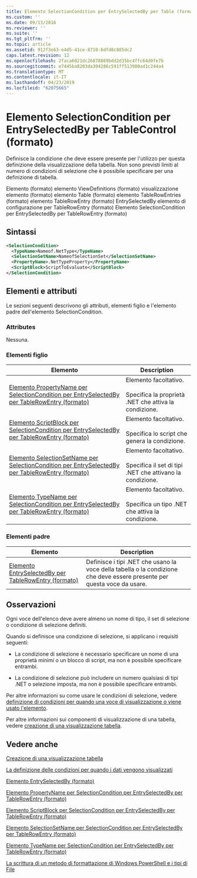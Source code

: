 ```yaml
---
title: Elemento SelectionCondition per EntrySelectedBy per Table (formato) | Microsoft Docs
ms.custom: ''
ms.date: 09/13/2016
ms.reviewer: ''
ms.suite: ''
ms.tgt_pltfrm: ''
ms.topic: article
ms.assetid: 912f3e63-e4d5-41ce-8710-6dfd8c885dc2
caps.latest.revision: 12
ms.openlocfilehash: 2faca6021dc26878869bdd2d35bc4ffc64d0fe7b
ms.sourcegitcommit: e7445ba8203da304286c591ff513900ad1c244a4
ms.translationtype: MT
ms.contentlocale: it-IT
ms.lasthandoff: 04/23/2019
ms.locfileid: "62075665"
---
```

# <a name="selectioncondition-element-for-entryselectedby-for-tablecontrol-format"></a>Elemento SelectionCondition per EntrySelectedBy per TableControl (formato)

Definisce la condizione che deve essere presente per l'utilizzo per questa definizione della visualizzazione della tabella. Non sono previsti limiti al numero di condizioni di selezione che è possibile specificare per una definizione di tabella.

Elemento (formato) elemento ViewDefinitions (formato) visualizzazione elemento (formato) elemento Table (formato) elemento TableRowEntries (formato) elemento TableRowEntry (formato) EntrySelectedBy elemento di configurazione per TableRowEntry (formato) Elemento SelectionCondition per EntrySelectedBy per TableRowEntry (formato)

## <a name="syntax"></a>Sintassi

```xml
<SelectionCondition>
  <TypeName>Nameof.NetType</TypeName>
  <SelectionSetName>NameofSelectionSet</SelectionSetName>
  <PropertyName>.NetTypeProperty</PropertyName>
  <ScriptBlock>ScriptToEvaluate</ScriptBlock>
</SelectionCondition>
```

## <a name="attributes-and-elements"></a>Elementi e attributi

Le sezioni seguenti descrivono gli attributi, elementi figlio e l'elemento padre dell'elemento SelectionCondition.

### <a name="attributes"></a>Attributes

Nessuna.

### <a name="child-elements"></a>Elementi figlio

|Elemento|Description|
|-------------|-----------------|
|[Elemento PropertyName per SelectionCondition per EntrySelectedBy per TableRowEntry (formato)](./propertyname-element-for-selectioncondition-for-entryselectedby-for-tablerowentry-format.md)|Elemento facoltativo.<br /><br /> Specifica la proprietà .NET che attiva la condizione.|
|[Elemento ScriptBlock per SelectionCondition per EntrySelectedBy per TableRowEntry (formato)](./scriptblock-element-for-selectioncondition-for-entryselectedby-for-tablecontrol-format.md)|Elemento facoltativo.<br /><br /> Specifica lo script che genera la condizione.|
|[Elemento SelectionSetName per SelectionCondition per EntrySelectedBy per TableRowEntry (formato)](./selectionsetname-element-for-selectioncondition-for-entryselectedby-for-tablecontrol-format.md)|Elemento facoltativo.<br /><br /> Specifica il set di tipi .NET che attivano la condizione.|
|[Elemento TypeName per SelectionCondition per EntrySelectedBy per TableRowEntry (formato)](./typename-element-for-selectioncondition-for-entryselectedby-for-tablecontrol-format.md)|Elemento facoltativo.<br /><br /> Specifica un tipo .NET che attiva la condizione.|

### <a name="parent-elements"></a>Elementi padre

|Elemento|Description|
|-------------|-----------------|
|[Elemento EntrySelectedBy per TableRowEntry (formato)](./entryselectedby-element-for-tablerowentry-for-tablecontrol-format.md)|Definisce i tipi .NET che usano la voce della tabella o la condizione che deve essere presente per questa voce da usare.|

## <a name="remarks"></a>Osservazioni

Ogni voce dell'elenco deve avere almeno un nome di tipo, il set di selezione o condizione di selezione definiti.

Quando si definisce una condizione di selezione, si applicano i requisiti seguenti:

- La condizione di selezione è necessario specificare un nome di una proprietà minimi o un blocco di script, ma non è possibile specificare entrambi.

- La condizione di selezione può includere un numero qualsiasi di tipi .NET o selezione imposta, ma non è possibile specificare entrambi.

Per altre informazioni su come usare le condizioni di selezione, vedere [definizione di condizioni per quando una voce di visualizzazione o viene usato l'elemento](./defining-conditions-for-displaying-data.md).

Per altre informazioni sui componenti di visualizzazione di una tabella, vedere [creazione di una visualizzazione tabella](./creating-a-table-view.md).

## <a name="see-also"></a>Vedere anche

[Creazione di una visualizzazione tabella](./creating-a-table-view.md)

[La definizione delle condizioni per quando i dati vengono visualizzati](./defining-conditions-for-displaying-data.md)

[Elemento EntrySelectedBy (formato)](./entryselectedby-element-for-tablerowentry-for-tablecontrol-format.md)

[Elemento PropertyName per SelectionCondition per EntrySelectedBy per TableRowEntry (formato)](./propertyname-element-for-selectioncondition-for-entryselectedby-for-tablerowentry-format.md)

[Elemento ScriptBlock per SelectionCondition per EntrySelectedBy per TableRowEntry (formato)](./scriptblock-element-for-selectioncondition-for-entryselectedby-for-tablecontrol-format.md)

[Elemento SelectionSetName per SelectionCondition per EntrySelectedBy per TableRowEntry (formato)](./selectionsetname-element-for-selectioncondition-for-entryselectedby-for-tablecontrol-format.md)

[Elemento TypeName per SelectionCondition per EntrySelectedBy per TableRowEntry (formato)](./typename-element-for-selectioncondition-for-entryselectedby-for-tablecontrol-format.md)

[La scrittura di un metodo di formattazione di Windows PowerShell e i tipi di File](./writing-a-powershell-formatting-file.md)
